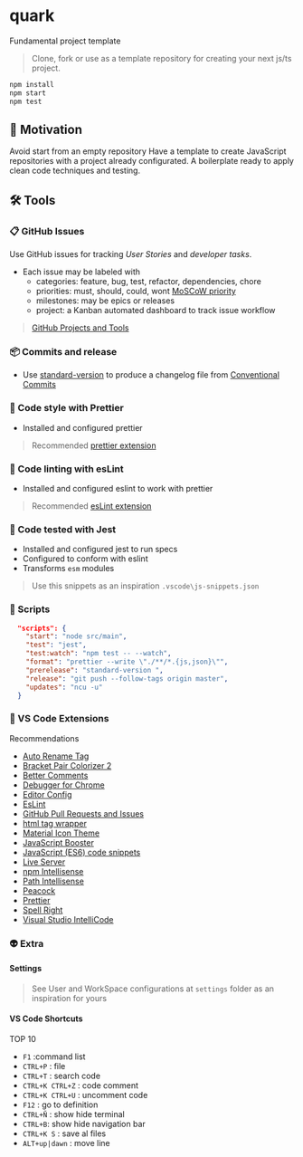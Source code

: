 # quark
Fundamental project template

> Clone, fork or use as a template repository for creating your next js/ts project.

```bash
npm install
npm start
npm test
```

## 🎯 Motivation

Avoid start from an empty repository
Have a template to create JavaScript repositories with a project already configurated.
A boilerplate ready to apply clean code techniques and testing.


## 🛠 Tools

### 📋  GitHub Issues

Use GitHub issues for tracking _User Stories_ and _developer tasks_.

- Each issue may be labeled with
  - categories: feature, bug, test, refactor, dependencies, chore
  - priorities: must, should, could, wont [MoSCoW priority](https://en.wikipedia.org/wiki/MoSCoW_method)
  - milestones: may be epics or releases
  - project: a Kanban automated dashboard to track issue workflow

> [GitHub Projects and Tools](https://www.notion.so/albr/GitHub-Projects-and-Tools-59f285b78acf4ff9b84076c526bafc03)

### 📦 Commits and release

- Use [standard-version](https://www.npmjs.com/package/standard-version) to produce a changelog file from [Conventional Commits](https://www.conventionalcommits.org/en/v1.0.0/)

### 💅 Code style with Prettier

- Installed and configured prettier

> Recommended [prettier extension](https://github.com/prettier/prettier-vscode)


### 📐 Code linting with esLint

- Installed and configured eslint to work with prettier

> Recommended [esLint extension](https://marketplace.visualstudio.com/items?itemName=dbaeumer.vscode-eslint)

### 🧪 Code tested with Jest

- Installed and configured jest to run specs
- Configured to conform with eslint
- Transforms `esm` modules
> Use this snippets as an inspiration `.vscode\js-snippets.json`


### 🤖 Scripts

```json
  "scripts": {
    "start": "node src/main",
    "test": "jest",
    "test:watch": "npm test -- --watch",
    "format": "prettier --write \"./**/*.{js,json}\"",
    "prerelease": "standard-version ",
    "release": "git push --follow-tags origin master",
    "updates": "ncu -u"
  }
```

### 🧩 VS Code Extensions

Recommendations

- [Auto Rename Tag](https://marketplace.visualstudio.com/items?itemName=formulahendry.auto-rename-tag)
- [Bracket Pair Colorizer 2](https://marketplace.visualstudio.com/items?itemName=CoenraadS.bracket-pair-colorizer-2)
- [Better Comments](https://marketplace.visualstudio.com/items?itemName=aaron-bond.better-comments)
- [Debugger for Chrome](https://marketplace.visualstudio.com/items?itemName=msjsdiag.debugger-for-chrome)
- [Editor Config](https://marketplace.visualstudio.com/items?itemName=EditorConfig.EditorConfig)
- [EsLint](https://marketplace.visualstudio.com/items?itemName=dbaeumer.vscode-eslint)
- [GitHub Pull Requests and Issues](https://marketplace.visualstudio.com/items?itemName=GitHub.vscode-pull-request-github)
- [html tag wrapper](https://marketplace.visualstudio.com/items?itemName=hwencc.html-tag-wrapper)
- [Material Icon Theme](https://marketplace.visualstudio.com/items?itemName=PKief.material-icon-theme)
- [JavaScript Booster](https://marketplace.visualstudio.com/items?itemName=sburg.vscode-javascript-booster)
- [JavaScript (ES6) code snippets](https://marketplace.visualstudio.com/items?itemName=xabikos.JavaScriptSnippets)
- [Live Server](https://marketplace.visualstudio.com/items?itemName=ritwickdey.LiveServer)
- [npm Intellisense](https://marketplace.visualstudio.com/items?itemName=christian-kohler.npm-intellisense)
- [Path Intellisense](https://marketplace.visualstudio.com/items?itemName=christian-kohler.path-intellisense)
- [Peacock](https://marketplace.visualstudio.com/items?itemName=johnpapa.vscode-peacock)
- [Prettier](https://github.com/prettier/prettier-vscode)
- [Spell Right](https://marketplace.visualstudio.com/items?itemName=ban.spellright)
- [Visual Studio IntelliCode](https://marketplace.visualstudio.com/items?itemName=VisualStudioExptTeam.vscodeintellicode)


### 👽 Extra

#### Settings

> See User and WorkSpace configurations at `settings` folder as an inspiration for yours

#### VS Code Shortcuts

TOP 10

- `F1` :command list
- `CTRL+P` : file
- `CTRL+T` : search code
- `CTRL+K CTRL+Z` : code comment
- `CTRL+K CTRL+U` : uncomment code
- `F12` : go to definition
- `CTRL+Ñ` : show hide terminal
- `CTRL+B`: show hide navigation bar
- `CTRL+K S` : save al files
- `ALT+up|dawn` : move line




